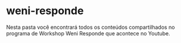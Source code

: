 # weni-responde

Nesta pasta você encontrará todos os conteúdos compartilhados no programa de Workshop Weni Responde que acontece no Youtube.

